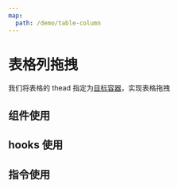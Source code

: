 ```yaml
---
map:
  path: /demo/table-column
---
```

# 表格列拖拽

我们将表格的 thead 指定为[目标容器](../target-container/)，实现表格拖拽

## 组件使用

<demo src="./demo.vue"
title="使用组件完成表格列排序"
desc="拖拽表头进行列排序">
</demo>

## hooks 使用
<demo src="./hooks.vue"
title="使用hooks完成表格列排序"
desc="拖拽表头进行列排序">
</demo>


## 指令使用
<demo src="./directive.vue"
title="使用指令完成表格列排序"
desc="拖拽表头进行列排序">
</demo>
